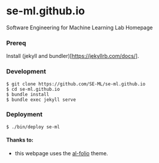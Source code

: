 # se-ml.github.io

Software Engineering for Machine Learning Lab Homepage


### Prereq
Install (jekyll and bundler)[https://jekyllrb.com/docs/].

### Development
```
$ git clone https://github.com/SE-ML/se-ml.github.io
$ cd se-ml.github.io
$ bundle install
$ bundle exec jekyll serve
```

### Deployment
```
$ ./bin/deploy se-ml
```


#### Thanks to:
- this webpage uses the [al-folio](https://alshedivat.github.io/al-folio/) theme.